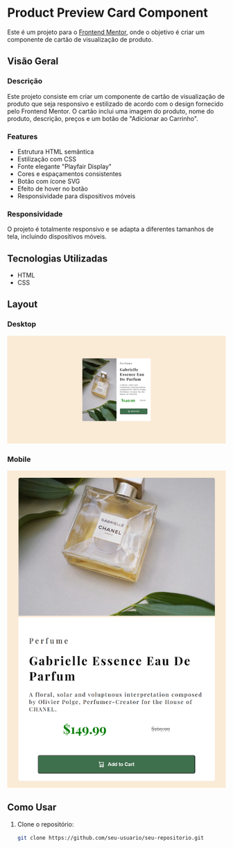 # Product Preview Card Component

Este é um projeto para o [Frontend Mentor](https://www.frontendmentor.io), onde o objetivo é criar um componente de cartão de visualização de produto.

## Visão Geral

### Descrição

Este projeto consiste em criar um componente de cartão de visualização de produto que seja responsivo e estilizado de acordo com o design fornecido pelo Frontend Mentor. O cartão inclui uma imagem do produto, nome do produto, descrição, preços e um botão de "Adicionar ao Carrinho".

### Features

- Estrutura HTML semântica
- Estilização com CSS
- Fonte elegante "Playfair Display"
- Cores e espaçamentos consistentes
- Botão com ícone SVG
- Efeito de hover no botão
- Responsividade para dispositivos móveis

### Responsividade

O projeto é totalmente responsivo e se adapta a diferentes tamanhos de tela, incluindo dispositivos móveis.

## Tecnologias Utilizadas

- HTML
- CSS

## Layout

### Desktop

![Desktop Layout](./images/desktop-version.png)

### Mobile

![Mobile Layout](./images/mobile-version.png)

## Como Usar

1. Clone o repositório:
   ```bash
   git clone https://github.com/seu-usuario/seu-repositorio.git
   ```
